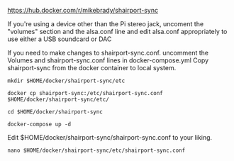 https://hub.docker.com/r/mikebrady/shairport-sync

If you're using a device other than the Pi stereo jack,
uncoment the "volumes" section and the alsa.conf line
and edit alsa.conf appropriately to use either a USB soundcard
or DAC

If you need to make changes to shairport-sync.conf.
uncomment the Volumes and shairport-sync.conf lines in 
docker-compose.yml
Copy shairport-sync from the docker container to local system.
```
mkdir $HOME/docker/shairport-sync/etc
```
```
docker cp shairport-sync:/etc/shairport-sync.conf $HOME/docker/shairport-sync/etc/
```
```
cd $HOME/docker/shairport-sync
```
```
docker-compose up -d
```

Edit $HOME/docker/shairport-sync/shairport-sync.conf to your liking.
```
nano $HOME/docker/shairport-sync/etc/shairport-sync.conf
```